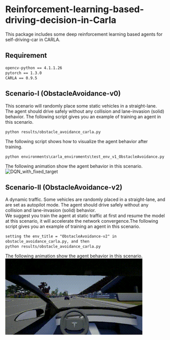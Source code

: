 # Reinforcement-learning-based-driving-decision-in-Carla
This package includes some deep reinforcement learning based agents for self-driving-car in CARLA.

## Requirement
```
opencv-python == 4.1.1.26
pytorch == 1.3.0
CARLA == 0.9.5
```

## Scenario-I (ObstacleAvoidance-v0)
This scenario will randomly place some static vehicles in a straight-lane. The agent should drive safely without any collision and lane-invasion (solid) behavior.
The following script gives you an example of training an agent in this scenario.
```
python results/obstacle_avoidance_carla.py
```

The following script shows how to visualize the agent behavior after training.
```
python environments\carla_enviroments\test_env_v1_ObstacleAvoidance.py
```

The following animation show the agent behavior in this scenario.  
![DQN_with_fixed_target](pictures/DQN_with_fixed_target.gif)

## Scenario-II (ObstacleAvoidance-v2)
A dynamic traffic. Some vehicles are randomly placed in a straight-lane, and are set as autopilot mode. The agent should drive safely without any collision and lane-invasion (solid) behavior.  
We suggest you train the agent at static traffic at first and resume the model at this scenario, it will accelerate the network convergence.The following script gives you an example of training an agent in this scenario.
```
setting the env_title = "ObstacleAvoidance-v2" in obstacle_avoidance_carla.py, and then
python results/obstacle_avoidance_carla.py
```

The following animation show the agent behavior in this scenario.  
![DDQN_PR_dynamic](pictures/DDQN_PR_dynamic.gif)
